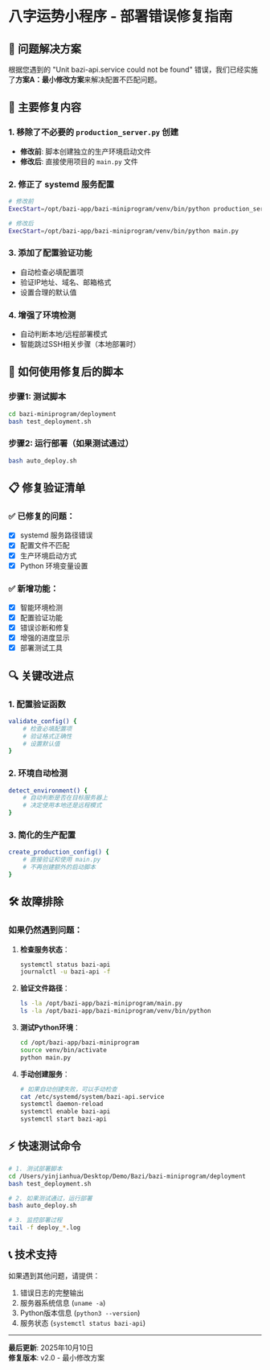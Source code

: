 # 八字运势小程序 - 部署错误修复指南

## 🎯 问题解决方案

根据您遇到的 "Unit bazi-api.service could not be found" 错误，我们已经实施了**方案A：最小修改方案**来解决配置不匹配问题。

## 🔧 主要修复内容

### 1. 移除了不必要的 `production_server.py` 创建
- **修改前**: 脚本创建独立的生产环境启动文件
- **修改后**: 直接使用项目的 `main.py` 文件

### 2. 修正了 systemd 服务配置
```bash
# 修改前
ExecStart=/opt/bazi-app/bazi-miniprogram/venv/bin/python production_server.py

# 修改后  
ExecStart=/opt/bazi-app/bazi-miniprogram/venv/bin/python main.py
```

### 3. 添加了配置验证功能
- 自动检查必填配置项
- 验证IP地址、域名、邮箱格式
- 设置合理的默认值

### 4. 增强了环境检测
- 自动判断本地/远程部署模式
- 智能跳过SSH相关步骤（本地部署时）

## 🚀 如何使用修复后的脚本

### 步骤1: 测试脚本
```bash
cd bazi-miniprogram/deployment
bash test_deployment.sh
```

### 步骤2: 运行部署（如果测试通过）
```bash
bash auto_deploy.sh
```

## 📋 修复验证清单

### ✅ 已修复的问题：
- [x] systemd 服务路径错误
- [x] 配置文件不匹配
- [x] 生产环境启动方式
- [x] Python 环境变量设置

### ✅ 新增功能：
- [x] 智能环境检测
- [x] 配置验证功能  
- [x] 错误诊断和修复
- [x] 增强的进度显示
- [x] 部署测试工具

## 🔍 关键改进点

### 1. 配置验证函数
```bash
validate_config() {
    # 检查必填配置项
    # 验证格式正确性
    # 设置默认值
}
```

### 2. 环境自动检测
```bash
detect_environment() {
    # 自动判断是否在目标服务器上
    # 决定使用本地还是远程模式
}
```

### 3. 简化的生产配置
```bash
create_production_config() {
    # 直接验证和使用 main.py
    # 不再创建额外的启动脚本
}
```

## 🛠 故障排除

### 如果仍然遇到问题：

1. **检查服务状态**：
   ```bash
   systemctl status bazi-api
   journalctl -u bazi-api -f
   ```

2. **验证文件路径**：
   ```bash
   ls -la /opt/bazi-app/bazi-miniprogram/main.py
   ls -la /opt/bazi-app/bazi-miniprogram/venv/bin/python
   ```

3. **测试Python环境**：
   ```bash
   cd /opt/bazi-app/bazi-miniprogram
   source venv/bin/activate
   python main.py
   ```

4. **手动创建服务**：
   ```bash
   # 如果自动创建失败，可以手动检查
   cat /etc/systemd/system/bazi-api.service
   systemctl daemon-reload
   systemctl enable bazi-api
   systemctl start bazi-api
   ```

## ⚡ 快速测试命令

```bash
# 1. 测试部署脚本
cd /Users/yinjianhua/Desktop/Demo/Bazi/bazi-miniprogram/deployment
bash test_deployment.sh

# 2. 如果测试通过，运行部署
bash auto_deploy.sh

# 3. 监控部署过程
tail -f deploy_*.log
```

## 📞 技术支持

如果遇到其他问题，请提供：
1. 错误日志的完整输出
2. 服务器系统信息 (`uname -a`)
3. Python版本信息 (`python3 --version`)
4. 服务状态 (`systemctl status bazi-api`)

---

**最后更新**: 2025年10月10日  
**修复版本**: v2.0 - 最小修改方案
